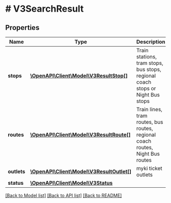# # V3SearchResult

## Properties

Name | Type | Description | Notes
------------ | ------------- | ------------- | -------------
**stops** | [**\OpenAPI\Client\Model\V3ResultStop[]**](V3ResultStop.md) | Train stations, tram stops, bus stops, regional coach stops or Night Bus stops | [optional]
**routes** | [**\OpenAPI\Client\Model\V3ResultRoute[]**](V3ResultRoute.md) | Train lines, tram routes, bus routes, regional coach routes, Night Bus routes | [optional]
**outlets** | [**\OpenAPI\Client\Model\V3ResultOutlet[]**](V3ResultOutlet.md) | myki ticket outlets | [optional]
**status** | [**\OpenAPI\Client\Model\V3Status**](V3Status.md) |  | [optional]

[[Back to Model list]](../../README.md#models) [[Back to API list]](../../README.md#endpoints) [[Back to README]](../../README.md)
